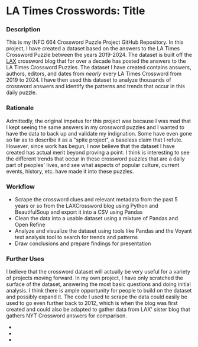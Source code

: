 

# LA Times Crosswords: Title


### Description
This is my INFO 664 Crossword Puzzle Project GitHub Repository. In this project, I have created a dataset based on the answers to the LA Times Crossword Puzzle between the years 2019-2024. The dataset is built off the [LAX](https://laxcrossword.com/) crossword blog that for over a decade has posted the answers to the LA Times Crossword Puzzles. The dataset I have created contains answers, authors, editors, and dates from *nearly* every LA Times Crossword from 2019 to 2024. I have then used this dataset to analyze thousands of crossword answers and identify the patterns and trends that occur in this daily puzzle.

### Rationale
Admittedly, the original impetus for this project was because I was mad that I kept seeing the same answers in my crossword puzzles and I wanted to have the data to back up and validate my indignation. Some have even gone so far as to describe it as a "spite project", a baseless claim that I refute. However, since work has begun, I now believe that the dataset I have created has actual merit beyond proving a point. I think is interesting to see the different trends that occur in these crossword puzzles that are a daily part of peoples' lives, and see what aspects of popular culture, current events, history, etc. have made it into these puzzles. 

### Workflow
- Scrape the crossword clues and relevant metadata from the past 5 years or so from the LAXCrossword blog using Python and BeautifulSoup and export it into a CSV using Pandas
- Clean the data into a usable dataset using a mixture of Pandas and Open Refine
- Analyze and visualize the dataset using tools like Pandas and the Voyant text analysis tool to search for trends and patterns
- Draw conclusions and prepare findings for presentation

### Further Uses
I believe that the crossword dataset will actually be very useful for a variety of projects moving forward. In my own project, I have only scratched the surface of the dataset, answering the most basic questions and doing initial analysis. I think there is ample opportunity for people to build on the dataset and possibly expand it. The code I used to scrape the data could easily be used to go even further back to 2012, which is when the blog was first created and could also be adapted to gather data from LAX' sister blog that gathers NYT Crossword answers for comparison. 



-
-
-

